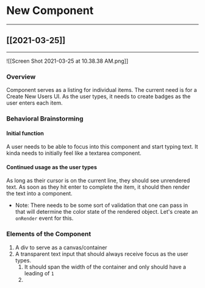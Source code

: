 # New Component
---

## [[2021-03-25]] 

---

![[Screen Shot 2021-03-25 at 10.38.38 AM.png]]

### Overview

Component serves as a listing for individual items. The current need is for a Create New Users UI. As the user types, it needs to create badges as the user enters each item.

### Behavioral Brainstorming

#### Initial function

A user needs to be able to focus into this component and start typing text. It kinda needs to initially feel like a textarea component.

#### Continued usage as the user types

As long as their cursor is on the current line, they should see unrendered text. As soon as they hit enter to complete the item, it should then render the text into a component.
- Note: There needs to be some sort of validation that one can pass in that will determine the color state of the rendered object. Let's create an `onRender` event for this. 


### Elements of the Component

1. A div to serve as a canvas/container
2. A transparent text input that should always receive focus as the user types.
	1. It should span the width of the container and only should have a leading of `1`
	2. 